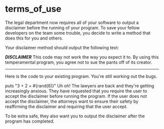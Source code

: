 # terms_of_use

The legal department now requires all of your software to output a disclaimer before the running of your program. To save your fellow developers on the team some trouble, you decide to write a method that does this for you and others.

Your disclaimer method should output the following text:

***DISCLAIMER***
This code may not work the way you expect it to.
By using this temperamental program, you agree not to
sue the pants off of its creator.
***
Here is the code to your existing program. You're still working out the bugs.

puts "3 + 2 = #{rand(6)}"
Uh oh! The lawyers are back and they're getting increasingly anxious. They have requested that you require the user to accept the disclaimer before running the program. If the user does not accept the disclaimer, the attorneys want to ensure their safety by reaffirming the disclaimer and requiring that the user accept.

To be extra safe, they also want you to output the disclaimer after the program has completed.
